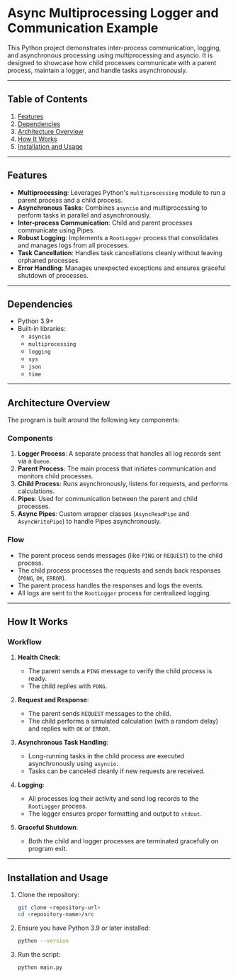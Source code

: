 # Async Multiprocessing Logger and Communication Example

This Python project demonstrates inter-process communication, logging, and asynchronous processing using multiprocessing and asyncio. It is designed to showcase how child processes communicate with a parent process, maintain a logger, and handle tasks asynchronously.

---

## Table of Contents
1. [Features](#features)
2. [Dependencies](#dependencies)
3. [Architecture Overview](#architecture-overview)
4. [How It Works](#how-it-works)
5. [Installation and Usage](#installation-and-usage)

---

## Features
- **Multiprocessing**: Leverages Python's `multiprocessing` module to run a parent process and a child process.
- **Asynchronous Tasks**: Combines `asyncio` and multiprocessing to perform tasks in parallel and asynchronously.
- **Inter-process Communication**: Child and parent processes communicate using Pipes.
- **Robust Logging**: Implements a `RootLogger` process that consolidates and manages logs from all processes.
- **Task Cancellation**: Handles task cancellations cleanly without leaving orphaned processes.
- **Error Handling**: Manages unexpected exceptions and ensures graceful shutdown of processes.

---

## Dependencies
- Python 3.9+
- Built-in libraries:
  - `asyncio`
  - `multiprocessing`
  - `logging`
  - `sys`
  - `json`
  - `time`

---

## Architecture Overview
The program is built around the following key components:

### Components
1. **Logger Process**: A separate process that handles all log records sent via a `Queue`.
2. **Parent Process**: The main process that initiates communication and monitors child processes.
3. **Child Process**: Runs asynchronously, listens for requests, and performs calculations.
4. **Pipes**: Used for communication between the parent and child processes.
5. **Async Pipes**: Custom wrapper classes (`AsyncReadPipe` and `AsyncWritePipe`) to handle Pipes asynchronously.

### Flow
- The parent process sends messages (like `PING` or `REQUEST`) to the child process.
- The child process processes the requests and sends back responses (`PONG`, `OK`, `ERROR`).
- The parent process handles the responses and logs the events.
- All logs are sent to the `RootLogger` process for centralized logging.

---

## How It Works

### Workflow
1. **Health Check**:
   - The parent sends a `PING` message to verify the child process is ready.
   - The child replies with `PONG`.

2. **Request and Response**:
   - The parent sends `REQUEST` messages to the child.
   - The child performs a simulated calculation (with a random delay) and replies with `OK` or `ERROR`.

3. **Asynchronous Task Handling**:
   - Long-running tasks in the child process are executed asynchronously using `asyncio`.
   - Tasks can be canceled cleanly if new requests are received.

4. **Logging**:
   - All processes log their activity and send log records to the `RootLogger` process.
   - The logger ensures proper formatting and output to `stdout`.

5. **Graceful Shutdown**:
   - Both the child and logger processes are terminated gracefully on program exit.

---

## Installation and Usage
1. Clone the repository:
   ```bash
   git clone <repository-url>
   cd <repository-name>/src
   ```

2. Ensure you have Python 3.9 or later installed:
   ```bash
   python --version
   ```

3. Run the script:
   ```bash
   python main.py
   ```
